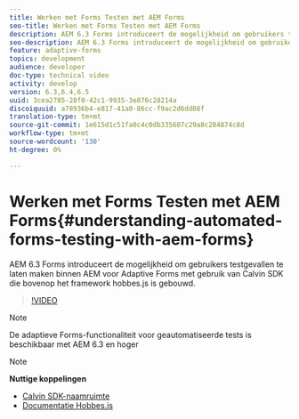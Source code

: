 ```yaml
---
title: Werken met Forms Testen met AEM Forms
seo-title: Werken met Forms Testen met AEM Forms
description: AEM 6.3 Forms introduceert de mogelijkheid om gebruikers testgevallen te laten maken binnen AEM voor Adaptive Forms met gebruik van Calvin SDK die bovenop het framework hobbes.js is gebouwd
seo-description: AEM 6.3 Forms introduceert de mogelijkheid om gebruikers testgevallen te laten maken binnen AEM voor Adaptive Forms met gebruik van Calvin SDK die bovenop het framework hobbes.js is gebouwd
feature: adaptive-forms
topics: development
audience: developer
doc-type: technical video
activity: develop
version: 6.3,6.4,6.5
uuid: 3cea2785-28f0-42c1-9935-3e876c28214a
discoiquuid: a78936b4-e817-41a0-86cc-f9ac2d6dd08f
translation-type: tm+mt
source-git-commit: 1e615d1c51fa0c4c0db335607c29a8c284874c8d
workflow-type: tm+mt
source-wordcount: '130'
ht-degree: 0%

---
```



# Werken met Forms Testen met AEM Forms{#understanding-automated-forms-testing-with-aem-forms}

AEM 6.3 Forms introduceert de mogelijkheid om gebruikers testgevallen te laten maken binnen AEM voor Adaptive Forms met gebruik van Calvin SDK die bovenop het framework hobbes.js is gebouwd.

>[!VIDEO](https://video.tv.adobe.com/v/19700/)

>[!NOTE]
>
>De adaptieve Forms-functionaliteit voor geautomatiseerde tests is beschikbaar met AEM 6.3 en hoger

>[!NOTE]
>
>**Nuttige koppelingen**
>
>* [Calvin SDK-naamruimte](https://helpx.adobe.com/aem-forms/6-3/calvin-sdk-javascript-api/calvin.html)
>* [Documentatie Hobbes.js](https://docs.adobe.com/docs/en/aem/6-3/develop/ref/test-api/index.html)

